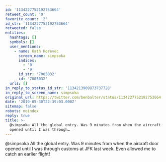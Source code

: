 ```yaml
---
id: '1134227752192753664'
retweet_count: '0'
favorite_count: '2'
id_str: '1134227752192753664'
retweeted: false
entities:
  hashtags: []
  symbols: []
  user_mentions:
    - name: Kath Korevec
      screen_name: simpsoka
      indices:
        - '0'
        - '9'
      id_str: '7005032'
      id: '7005032'
  urls: []
in_reply_to_status_id_str: '1134213909873737728'
in_reply_to_screen_name: simpsoka
original_url: https://twitter.com/benbalter/status/1134227752192753664
date: '2019-05-30T22:39:03.000Z'
sitemap: false
robots: noindex
reply: true
title: >-
  @simpsoka All the global entry. Was 9 minutes from when the aircraft door
  opened until I was through…
---
```


@simpsoka All the global entry. Was 9 minutes from when the aircraft door opened until I was through customs at JFK last week. Even allowed me to catch an earlier flight!